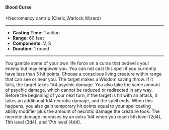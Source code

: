 #### Blood Curse
*Necromancy cantrip (Cleric,Warlock,Wizard)
___
- **Casting Time:** 1 action
- **Range:** 60 feet
- **Components:** V, S
- **Duration:** 1 round
---
You gamble some of your own life force on a curse
that bedevils your enemy but may empower you.
You can not cast this spell if you currently have less
than 5 hit points. Choose a conscious living creature
within range that can see or hear you. The target
makes a Wisdom saving throw. If it fails, the target
takes 1d4 psychic damage. You also take the same
amount of psychic damage, which cannot be
reduced or redirected in any way.
Before the beginning of your next turn, if the
target is hit with an attack, it takes an additional 1d4
necrotic damage, and the spell ends. When this
happens, you also gain temporary hit points equal
to your spellcasting ability modifier plus the
amount of necrotic damage the creature took.
The necrotic damage increases by an extra 1d4
when you reach 5th level (2d4), 11th level (3d4), and
17th level (4d4).
